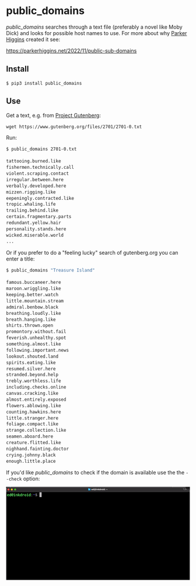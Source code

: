# public_domains

*public_domains* searches through a text file (preferably a novel like Moby Dick) and looks for possible host names to use. For more about why [Parker Higgins](https://parkerhiggins.net/) created it see:

https://parkerhiggins.net/2022/11/public-sub-domains

## Install

```
$ pip3 install public_domains
```

## Use

Get a text, e.g. from [Project Gutenberg](https://www.gutenberg.org/):

```
wget https://www.gutenberg.org/files/2701/2701-0.txt
```

Run:

```bash
$ public_domains 2701-0.txt

tattooing.burned.like
fishermen.technically.call
violent.scraping.contact
irregular.between.here
verbally.developed.here
mizzen.rigging.like
eepeningly.contracted.like
tropic.whaling.life
trailing.behind.like
certain.fragmentary.parts
redundant.yellow.hair
personality.stands.here
wicked.miserable.world
...
```

Or if you prefer to do a "feeling lucky" search of gutenberg.org you can enter a title:

```bash
$ public_domains "Treasure Island"

famous.buccaneer.here
maroon.wriggling.like
keeping.better.watch
little.mountain.stream
admiral.benbow.black
breathing.loudly.like
breath.hanging.like
shirts.thrown.open
promontory.without.fail
feverish.unhealthy.spot
something.almost.like
following.important.news
lookout.shouted.land
spirits.eating.like
resumed.silver.here
stranded.beyond.help
trebly.worthless.life
including.checks.online
canvas.cracking.like
almost.entirely.exposed
flowers.ablowing.like
counting.hawkins.here
little.stranger.here
foliage.compact.like
strange.collection.like
seamen.aboard.here
creature.flitted.like
nighhand.fainting.doctor
crying.johnny.black
enough.little.place
```


If you'd like *public_domains* to check if the domain is available use the the `--check` option:

<img width="800" src="https://raw.githubusercontent.com/edsu/public_domains/main/screenshot.gif">

